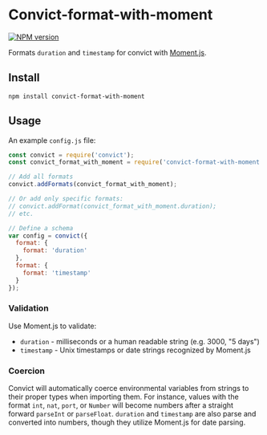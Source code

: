 # Convict-format-with-moment

[![NPM version](http://img.shields.io/npm/v/convict-format-with-moment.svg)](https://www.npmjs.org/package/convict-format-with-moment)

Formats `duration` and `timestamp` for convict with [Moment.js](http://momentjs.com/).


## Install

```shellsession
npm install convict-format-with-moment
```


## Usage

An example `config.js` file:

```javascript
const convict = require('convict');
const convict_format_with_moment = require('convict-format-with-moment');

// Add all formats
convict.addFormats(convict_format_with_moment);

// Or add only specific formats:
// convict.addFormat(convict_format_with_moment.duration);
// etc.

// Define a schema
var config = convict({
  format: {
    format: 'duration'
  },
  format: {
    format: 'timestamp'
  }
});
```


### Validation

Use Moment.js to validate:

* `duration` - milliseconds or a human readable string (e.g. 3000, "5 days")
* `timestamp` - Unix timestamps or date strings recognized by Moment.js


### Coercion

Convict will automatically coerce environmental variables from strings to their proper types when importing them. For instance, values with the format `int`, `nat`, `port`, or `Number` will become numbers after a straight forward `parseInt` or `parseFloat`. `duration` and `timestamp` are also parse and converted into numbers, though they utilize Moment.js for date parsing.
